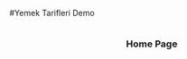 #Yemek Tarifleri Demo

<p align= "center" >
  <img 
       src = "https://github.com/elifbilgep/yemekTarifi/blob/main/assets/screenshoots/foodss.png" alt ="">
<br>
  <h3 align = "center"> Home Page </h3>
</p>

<br>
